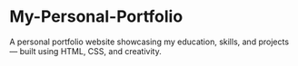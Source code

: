 # My-Personal-Portfolio
A personal portfolio website showcasing my education, skills, and projects — built using HTML, CSS, and creativity.
